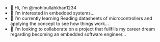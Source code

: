 - 👋 Hi, I’m @mohibullahkhan1234
- 👀 I’m interested in embedded systems...
- 🌱 I’m currently learning Reading datasheets of microcontrollers and applying the concept to see how things work...
- 💞️ I’m looking to collaborate on a project that fullfills my career dream regarding becoming an embedded software engineer...


<!---
mohibullahkhan1234/mohibullahkhan1234 is a ✨ special ✨ repository because its `README.md` (this file) appears on your GitHub profile.
You can click the Preview link to take a look at your changes.
--->
